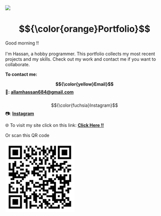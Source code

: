 <img src="https://raw.githubusercontent.com/portfoliioo/h/refs/heads/main/Deafult/Images/Logo.PNG">
<br>

# $${\color{orange}Portfolio}$$
Good morning !! <br><br>I'm Hassan, a hobby programmer. This portfolio collects my most recent projects and my skills. Check out my work and contact me if you want to collaborate.

<strong>To contact me:</strong>

<strong>$${\color{yellow}Email}$$ 📧:</strong> <a href="mailto: allamhassan684@gmail.com"><strong>allamhassan684@gmail.com</strong></a>
<br>
<br>
$${\color{fuchsia}Instagram}$$ 📷: <a href="#"><strong>Instagram</strong></a>

🌐 To visit my site click on this link: <a href="https://portfoliioo.github.io/h/"><strong>Click Here !!</strong></a>

Or scan this QR code

<img src="images/QRCode.png" width="220" height="220">
